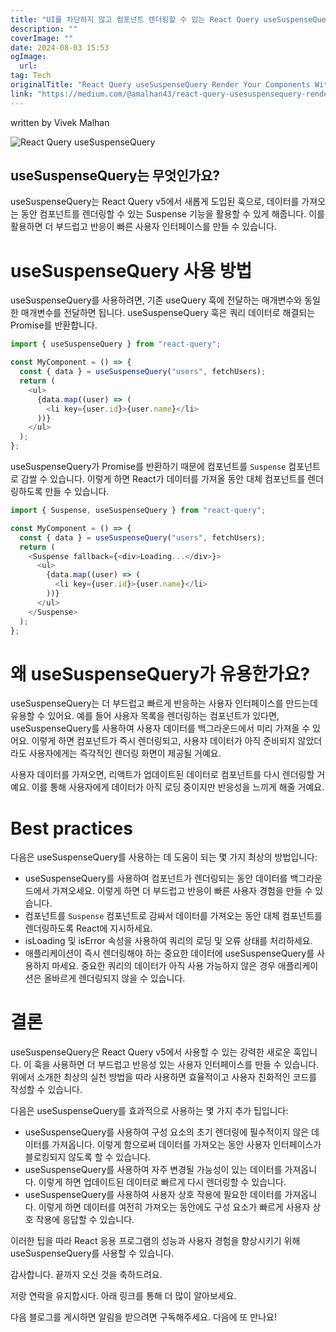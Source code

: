 ```yaml
---
title: "UI를 차단하지 않고 컴포넌트 렌더링할 수 있는 React Query useSuspenseQuery "
description: ""
coverImage: ""
date: 2024-08-03 15:53
ogImage: 
  url: 
tag: Tech
originalTitle: "React Query useSuspenseQuery Render Your Components Without Blocking the UI"
link: "https://medium.com/@amalhan43/react-query-usesuspensequery-render-your-components-without-blocking-the-ui-fc746ec5467e"
---
```




written by Vivek Malhan

![React Query useSuspenseQuery](/assets/img/ReactQueryuseSuspenseQueryRenderYourComponentsWithoutBlockingtheUI_0.png)

## useSuspenseQuery는 무엇인가요?

useSuspenseQuery는 React Query v5에서 새롭게 도입된 훅으로, 데이터를 가져오는 동안 컴포넌트를 렌더링할 수 있는 Suspense 기능을 활용할 수 있게 해줍니다. 이를 활용하면 더 부드럽고 반응이 빠른 사용자 인터페이스를 만들 수 있습니다.

<div class="content-ad"></div>

# useSuspenseQuery 사용 방법

useSuspenseQuery를 사용하려면, 기존 useQuery 훅에 전달하는 매개변수와 동일한 매개변수를 전달하면 됩니다. useSuspenseQuery 훅은 쿼리 데이터로 해결되는 Promise를 반환합니다.

```js
import { useSuspenseQuery } from "react-query";

const MyComponent = () => {
  const { data } = useSuspenseQuery("users", fetchUsers);
  return (
    <ul>
      {data.map((user) => (
        <li key={user.id}>{user.name}</li>
      ))}
    </ul>
  );
};
```

useSuspenseQuery가 Promise를 반환하기 때문에 컴포넌트를 `Suspense` 컴포넌트로 감쌀 수 있습니다. 이렇게 하면 React가 데이터를 가져올 동안 대체 컴포넌트를 렌더링하도록 만들 수 있습니다.

<div class="content-ad"></div>

```js
import { Suspense, useSuspenseQuery } from "react-query";

const MyComponent = () => {
  const { data } = useSuspenseQuery("users", fetchUsers);
  return (
    <Suspense fallback={<div>Loading...</div>}>
      <ul>
        {data.map((user) => (
          <li key={user.id}>{user.name}</li>
        ))}
      </ul>
    </Suspense>
  );
};
```

# 왜 useSuspenseQuery가 유용한가요?

useSuspenseQuery는 더 부드럽고 빠르게 반응하는 사용자 인터페이스를 만드는데 유용할 수 있어요. 예를 들어 사용자 목록을 렌더링하는 컴포넌트가 있다면, useSuspenseQuery를 사용하여 사용자 데이터를 백그라운드에서 미리 가져올 수 있어요. 이렇게 하면 컴포넌트가 즉시 렌더링되고, 사용자 데이터가 아직 준비되지 않았더라도 사용자에게는 즉각적인 렌더링 화면이 제공될 거예요.

사용자 데이터를 가져오면, 리액트가 업데이트된 데이터로 컴포넌트를 다시 렌더링할 거예요. 이를 통해 사용자에게 데이터가 아직 로딩 중이지만 반응성을 느끼게 해줄 거예요.

<div class="content-ad"></div>

# Best practices

다음은 useSuspenseQuery를 사용하는 데 도움이 되는 몇 가지 최상의 방법입니다:

- useSuspenseQuery를 사용하여 컴포넌트가 렌더링되는 동안 데이터를 백그라운드에서 가져오세요. 이렇게 하면 더 부드럽고 반응이 빠른 사용자 경험을 만들 수 있습니다.
- 컴포넌트를 `Suspense` 컴포넌트로 감싸서 데이터를 가져오는 동안 대체 컴포넌트를 렌더링하도록 React에 지시하세요.
- isLoading 및 isError 속성을 사용하여 쿼리의 로딩 및 오류 상태를 처리하세요.
- 애플리케이션이 즉시 렌더링해야 하는 중요한 데이터에 useSuspenseQuery를 사용하지 마세요. 중요한 쿼리의 데이터가 아직 사용 가능하지 않은 경우 애플리케이션은 올바르게 렌더링되지 않을 수 있습니다.

# 결론

<div class="content-ad"></div>

useSuspenseQuery은 React Query v5에서 사용할 수 있는 강력한 새로운 훅입니다. 이 훅을 사용하면 더 부드럽고 반응성 있는 사용자 인터페이스를 만들 수 있습니다. 위에서 소개한 최상의 실천 방법을 따라 사용하면 효율적이고 사용자 친화적인 코드를 작성할 수 있습니다.

다음은 useSuspenseQuery를 효과적으로 사용하는 몇 가지 추가 팁입니다:

- useSuspenseQuery를 사용하여 구성 요소의 초기 렌더링에 필수적이지 않은 데이터를 가져옵니다. 이렇게 함으로써 데이터를 가져오는 동안 사용자 인터페이스가 블로킹되지 않도록 할 수 있습니다.
- useSuspenseQuery를 사용하여 자주 변경될 가능성이 있는 데이터를 가져옵니다. 이렇게 하면 업데이트된 데이터로 빠르게 다시 렌더링할 수 있습니다.
- useSuspenseQuery를 사용하여 사용자 상호 작용에 필요한 데이터를 가져옵니다. 이렇게 하면 데이터를 여전히 가져오는 동안에도 구성 요소가 빠르게 사용자 상호 작용에 응답할 수 있습니다.

이러한 팁을 따라 React 응용 프로그램의 성능과 사용자 경험을 향상시키기 위해 useSuspenseQuery를 사용할 수 있습니다.

<div class="content-ad"></div>

감사합니다. 끝까지 오신 것을 축하드려요.

저랑 연락을 유지합시다. 아래 링크를 통해 더 많이 알아보세요.

다음 블로그를 게시하면 알림을 받으려면 구독해주세요. 다음에 또 만나요!
